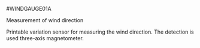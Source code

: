 <!--- PrjInfo ---> <!--- Please remove this line after manually editing --->
<!--- 00a56be08b96043df9e37d6aff7b6990 --->
<!--- Created:20170111-16:38: ---> 
<!--- Author:Mlab: ---> 
<!--- AuthorEmail:mlab@mlab.cz: ---> 
<!--- Tags:imported: ---> 
<!--- Ust:None: ---> 
<!--- Name:WINDGAUGE01A: --->
#WINDGAUGE01A 
<!--- LongName --->
Measurement of wind direction
<!--- ELongName ---> 

<!--- Lead --->
Printable variation sensor for measuring the wind direction. The detection is used three-axis magnetometer.
<!--- ELead ---> 


​
​
<!--- Description --->
<!--- EDescription --->
<!--- Content --->
<!--- EContent --->
            